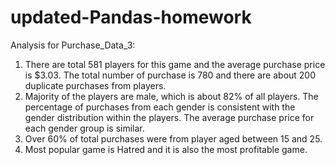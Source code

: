 # updated-Pandas-homework
Analysis for Purchase_Data_3:

1. There are total 581 players for this game and the average purchase price is $3.03. 
   The total number of purchase is 780 and there are about 200 duplicate purchases from players.
2. Majority of the players are male, which is about 82% of all players.
   The percentage of purchases from each gender is consistent with the gender distribution within the players. 
   The average purchase price for each gender group is similar.
3. Over 60% of total purchases were from player aged between 15 and 25.
4. Most popular game is Hatred and it is also the most profitable game.
